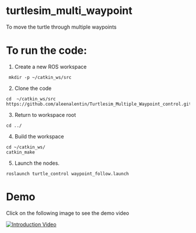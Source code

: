 # turtlesim_multi_waypoint
To move the turtle through multiple waypoints 
# To run the code:

1. Create a new ROS workspace
```Shell
 mkdir -p ~/catkin_ws/src
   ```
2. Clone the code 
 ```Shell
 cd  ~/catkin_ws/src
 https://github.com/aleenalentin/Turtlesim_Multiple_Waypoint_control.git
 ```
3. Return to workspace root
 ```Shell
 cd ../

   ```
4. Build the workspace 
```Shell
cd ~/catkin_ws/
catkin_make 

``` 
5.  Launch the nodes.
```Shell
roslaunch turtle_control waypoint_follow.launch 
```
# Demo 

Click on the following image to see the demo video

[![Introduction Video](https://img.youtube.com/vi/j3yOLoU72Eg/0.jpg)](https://youtu.be/j3yOLoU72Eg)
